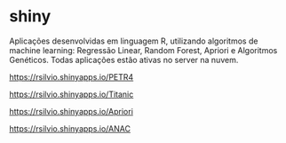 
# shiny

Aplicações desenvolvidas em linguagem R, utilizando algoritmos de machine learning: Regressão Linear, Random Forest, Apriori e Algoritmos Genéticos.
Todas aplicações estão ativas no server na nuvem.

https://rsilvio.shinyapps.io/PETR4

https://rsilvio.shinyapps.io/Titanic

https://rsilvio.shinyapps.io/Apriori

https://rsilvio.shinyapps.io/ANAC




